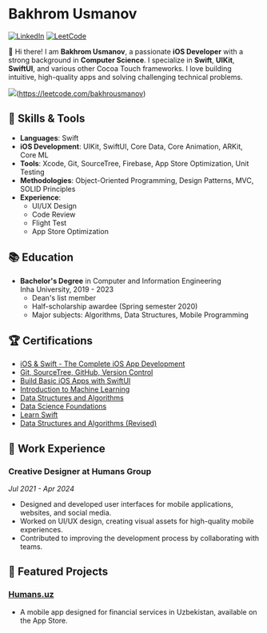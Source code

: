 # Bakhrom Usmanov

[![LinkedIn](https://img.shields.io/badge/LinkedIn-Profile-blue?logo=linkedin)](https://www.linkedin.com/in/bakhromusmanov)
[![LeetCode](https://img.shields.io/badge/LeetCode-Profile-orange?logo=leetcode)](https://leetcode.com/u/bakhromusmanov/)

👋 Hi there! I am **Bakhrom Usmanov**, a passionate **iOS Developer** with a strong background in **Computer Science**. I specialize in **Swift**, **UIKit**, **SwiftUI**, and various other Cocoa Touch frameworks. I love building intuitive, high-quality apps and solving challenging technical problems.

![](https://leetcard.jacoblin.cool/bakhromusmanov?ext=heatmap)(https://leetcode.com/bakhrousmanov)

## 🚀 Skills & Tools
- **Languages**: Swift
- **iOS Development**: UIKit, SwiftUI, Core Data, Core Animation, ARKit, Core ML
- **Tools**: Xcode, Git, SourceTree, Firebase, App Store Optimization, Unit Testing
- **Methodologies**: Object-Oriented Programming, Design Patterns, MVC, SOLID Principles
- **Experience**: 
  - UI/UX Design
  - Code Review
  - Flight Test
  - App Store Optimization

## 📚 Education
- **Bachelor's Degree** in Computer and Information Engineering  
  Inha University, 2019 - 2023  
  - Dean's list member  
  - Half-scholarship awardee (Spring semester 2020)
  - Major subjects: Algorithms, Data Structures, Mobile Programming

## 🏆 Certifications
- [iOS & Swift - The Complete iOS App Development](https://www.udemy.com/certificate/UC-acf40f11-80e6-48e4-bdbb-6c0b127d8d0b/)
- [Git, SourceTree, GitHub, Version Control](https://www.udemy.com/certificate/UC-090d5b8b-2ac6-4ad6-aa72-2e912a1227e6/)
- [Build Basic iOS Apps with SwiftUI](https://www.codecademy.com/profiles/bakhromusmanov/certificates/6065891fafe7a44561a881b728669922)
- [Introduction to Machine Learning](https://www.codecademy.com/profiles/bakhromusmanov/certificates/7ea163c1176d53d69063f6e6386100f1)
- [Data Structures and Algorithms](https://www.codecademy.com/profiles/bakhromusmanov/certificates/06701bd70b924e609fb25b4c21e7cd05)
- [Data Science Foundations](https://www.codecademy.com/profiles/bakhromusmanov/certificates/16bb92421ee84ff1b12a8b95745f5101)
- [Learn Swift](https://www.codecademy.com/profiles/bakhromusmanov/certificates/801a04419de345bc999b7f4846159272)
- [Data Structures and Algorithms (Revised)](https://www.codecademy.com/profiles/bakhromusmanov/certificates/06701bd70b924e609fb25b4c21e7cd05)

## 💼 Work Experience
### Creative Designer at **Humans Group**  
*Jul 2021 - Apr 2024*  
- Designed and developed user interfaces for mobile applications, websites, and social media.
- Worked on UI/UX design, creating visual assets for high-quality mobile experiences.
- Contributed to improving the development process by collaborating with teams.

## 📱 Featured Projects
### [Humans.uz](https://apps.apple.com/uz/app/humans-uz/id1508198703)
- A mobile app designed for financial services in Uzbekistan, available on the App Store.
